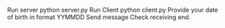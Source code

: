 Run server python server.py
Run Client python client.py
Provide your date of birth in format YYMMDD
Send message
Check receiving end.
